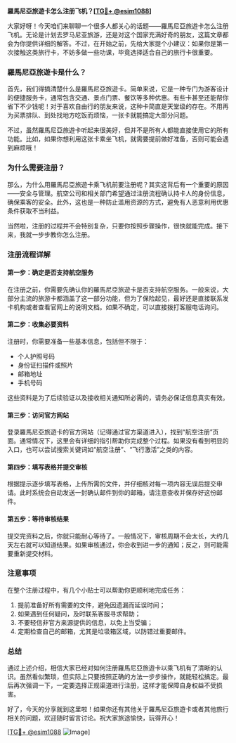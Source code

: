 **羅馬尼亞旅遊卡怎么注册飞机？[[TG💪+ @esim1088](https://t.me/s/esim1088)]**

大家好呀！今天咱们来聊聊一个很多人都关心的话题——羅馬尼亞旅遊卡怎么注册飞机。无论是计划去罗马尼亚旅游，还是对这个国家充满好奇的朋友，这篇文章都会为你提供详细的解答。不过，在开始之前，先给大家提个小建议：如果你是第一次接触这类旅行卡，不妨多做一些功课，毕竟选择适合自己的旅行卡很重要。

### 羅馬尼亞旅遊卡是什么？

首先，我们得搞清楚什么是羅馬尼亞旅遊卡。简单来说，它是一种专门为游客设计的便捷服务卡，通常包含交通、景点门票、餐饮等多种优惠。有些卡甚至还能帮你省下不少钱呢！对于喜欢自由行的朋友来说，这种卡简直是天堂级的存在。不用再为买票排队、到处找地方吃饭而烦恼，一张卡就能搞定大部分问题。

不过，虽然羅馬尼亞旅遊卡听起来很美好，但并不是所有人都能直接使用它的所有功能。比如，如果你想利用这张卡乘坐飞机，就需要提前做好准备，否则可能会遇到麻烦哦！

### 为什么需要注册？

那么，为什么用羅馬尼亞旅遊卡乘飞机前要注册呢？其实这背后有一个重要的原因——安全与管理。航空公司和相关部门希望通过注册流程确认持卡人的身份信息，确保乘客的安全。此外，这也是一种防止滥用资源的方式，避免有人恶意利用优惠条件获取不当利益。

当然啦，注册的过程并不会特别复杂，只要你按照步骤操作，很快就能完成。接下来，我就一步步教你怎么注册。

### 注册流程详解

#### 第一步：确定是否支持航空服务
在注册之前，你需要先确认你的羅馬尼亞旅遊卡是否支持航空服务。一般来说，大部分主流的旅游卡都涵盖了这一部分功能，但为了保险起见，最好还是直接联系发卡机构或者查看官网上的说明文档。如果不确定，可以直接拨打客服电话询问。

#### 第二步：收集必要资料
注册时，你需要准备一些基本信息，包括但不限于：
- 个人护照号码
- 身份证扫描件或照片
- 邮箱地址
- 手机号码

这些资料是为了后续验证以及接收相关通知所必需的，请务必保证信息真实有效。

#### 第三步：访问官方网站
登录羅馬尼亞旅遊卡的官方网站（记得通过官方渠道进入），找到“航空注册”页面。通常情况下，这里会有详细的指引帮助你完成整个过程。如果没有看到明显的入口，也可以尝试搜索关键词如“航空注册”、“飞行激活”之类的内容。

#### 第四步：填写表格并提交审核
根据提示逐步填写表格，上传所需的文件，并仔细核对每一项内容无误后提交申请。此时系统会自动发送一封确认邮件到你的邮箱，请注意查收并保存好这份邮件。

#### 第五步：等待审核结果
提交完资料之后，你就只能耐心等待了。一般情况下，审核周期不会太长，大约几天左右就可以知道结果。如果审核通过，你会收到进一步的通知；反之，则可能需要重新提交材料。

### 注意事项

在整个注册过程中，有几个小贴士可以帮助你更顺利地完成任务：
1. 提前准备好所有需要的文件，避免因遗漏而延误时间；
2. 如果遇到任何疑问，及时联系客服寻求帮助；
3. 不要轻信非官方来源提供的信息，以免上当受骗；
4. 定期检查自己的邮箱，尤其是垃圾箱区域，以防错过重要邮件。

### 总结

通过上述介绍，相信大家已经对如何注册羅馬尼亞旅遊卡以乘飞机有了清晰的认识。虽然看似繁琐，但实际上只要按照正确的方法一步步操作，就能轻松搞定。最后再次强调一下，一定要选择正规渠道进行注册，这样才能保障自身权益不受损害。

好了，今天的分享就到这里啦！如果你还有其他关于羅馬尼亞旅遊卡或者其他旅行相关的问题，欢迎随时留言讨论。祝大家旅途愉快，玩得开心！

[[TG💪+ @esim1088](https://t.me/s/esim1088) ![Image](https://i.postimg.cc/4NQfJmqS/Snipaste-2025-05-13-00-14-12.png)]